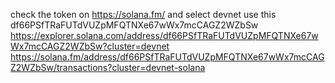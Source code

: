 check the token on https://solana.fm/ and select devnet
use this
df66PSfTRaFUTdVUZpMFQTNXe67wWx7mcCAGZ2WZbSw
https://explorer.solana.com/address/df66PSfTRaFUTdVUZpMFQTNXe67wWx7mcCAGZ2WZbSw?cluster=devnet
https://solana.fm/address/df66PSfTRaFUTdVUZpMFQTNXe67wWx7mcCAGZ2WZbSw/transactions?cluster=devnet-solana

